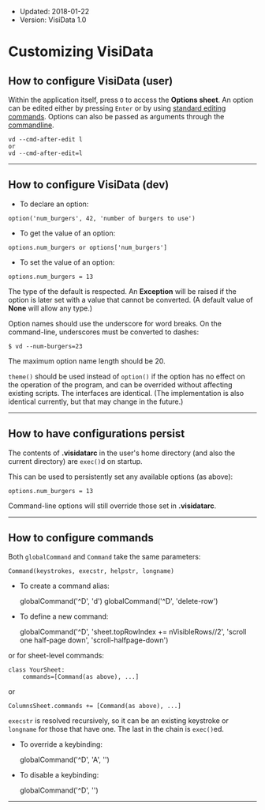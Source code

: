 - Updated: 2018-01-22
- Version: VisiData 1.0

# Customizing VisiData

## How to configure VisiData (user)

Within the application itself, press `O` to access the **Options sheet**. An option can be edited either by pressing `Enter` or by using [standard editing commands](/man#edit). Options can also be passed as arguments through the [commandline](/man#options).

~~~
vd --cmd-after-edit l
or
vd --cmd-after-edit=l
~~~

---

## How to configure VisiData (dev)

- To declare an option:

~~~
option('num_burgers', 42, 'number of burgers to use')
~~~

- To get the value of an option:

~~~
options.num_burgers or options['num_burgers']
~~~

- To set the value of an option:

~~~
options.num_burgers = 13
~~~

The type of the default is respected. An **Exception** will be raised if the option is later set with a value that cannot be converted.  (A default value of **None** will allow any type.)

Option names should use the underscore for word breaks.  On the command-line, underscores must be converted to dashes:

~~~
$ vd --num-burgers=23
~~~

The maximum option name length should be 20.

`theme()` should be used instead of `option()` if the option has no effect on the operation of the program, and can be overrided without affecting existing scripts.  The interfaces are identical.  (The implementation is also identical currently, but that may change in the future.)

---

## How to have configurations persist


The contents of **.visidatarc** in the user's home directory (and also the current directory) are `exec()`d on startup.

This can be used to persistently set any available options (as above):

~~~
options.num_burgers = 13
~~~

Command-line options will still override those set in **.visidatarc**.

---

## How to configure commands

Both `globalCommand` and `Command` take the same parameters:

    Command(keystrokes, execstr, helpstr, longname)

- To create a command alias:

    globalCommand('^D', 'd')
    globalCommand('^D', 'delete-row')

- To define a new command:

    globalCommand('^D', 'sheet.topRowIndex += nVisibleRows//2', 'scroll one half-page down', 'scroll-halfpage-down')

or for sheet-level commands:

    class YourSheet:
        commands=[Command(as above), ...]

or

    ColumnsSheet.commands += [Command(as above), ...]

`execstr` is resolved recursively, so it can be an existing keystroke or `longname` for those that have one.  The last in the chain is `exec()`ed.

- To override a keybinding:

    globalCommand('^D', 'A', '')

- To disable a keybinding:

    globalCommand('^D', '')

---
